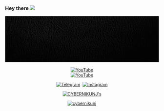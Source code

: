 ### Hey there  <img src="https://media.giphy.com/media/hvRJCLFzcasrR4ia7z/giphy.gif" width="25px">
<p align="center"><img src="https://raw.githubusercontent.com/CYBERNIKUNJ/CYBERNIKUNJ/main/assets/banner.gif" alt="Bt">
  
<p align="center">
<a href="https://github.com/cybernikunj"><img title="YouTube" src="https://img.shields.io/badge/CYBER-NIKUNJ-green?style=for-the-badge&logo=github"></a>
<br>
<a href="https://www.youtube.com/channel/UCxZarlK1L_OufLZ2hrNF5Lw/featured?view_as=public"><img title="YouTube" src="https://img.shields.io/badge/YOUTUBE-CYBERNIKUNJ-red?style=for-the-badge&logo=Youtube"></a>
</p>

<p align="center">
<a href="https://telegram.me/cybernikunj"><img title="Telegram" src="https://img.shields.io/badge/Telegram-black?style=for-the-badge&logo=Telegram"></a>&nbsp;&nbsp;<a href="https://www.instagram.com/cybernikunj/"><img title="Instagram" src="https://img.shields.io/badge/INSTAGRAM-purple?style=for-the-badge&logo=instagram"></a>

  
<p align="center"><a href="https://github.com/cybernikunj"><img title="CYBERNIKUNJ's" src="https://github-readme-stats.vercel.app/api?username=cybernikunj&show_icons=true&include_all_commits=true&theme=chartreuse-dark&cache_seconds=3200"></a>
</p>


<p align="center">
<a href="https://github.com/cybernikunj"><img title="cybernikunj" src="https://github-readme-stats.vercel.app/api/top-langs/?username=cybernikunj&layout=compact"></a>
</p>